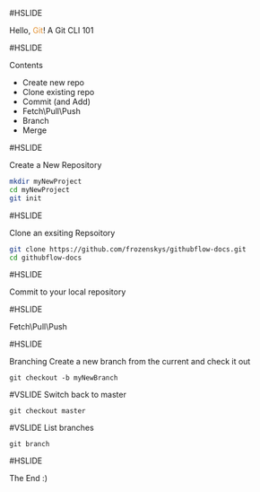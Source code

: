#HSLIDE

Hello, <span style="color:#e49436">Git</span>!
A Git CLI 101

#HSLIDE

Contents

- Create new repo 
- Clone existing repo 
- Commit (and Add) 
- Fetch\Pull\Push 
- Branch 
- Merge 

#HSLIDE

Create a New Repository

```bash
mkdir myNewProject
cd myNewProject
git init
```

#HSLIDE

Clone an exsiting Repsoitory

```bash
git clone https://github.com/frozenskys/githubflow-docs.git
cd githubflow-docs
```

#HSLIDE

Commit to your local repository

#HSLIDE

Fetch\Pull\Push

#HSLIDE

Branching
Create a new branch from the current and check it out 

```
git checkout -b myNewBranch
```

#VSLIDE
Switch back to master

```
git checkout master
```

#VSLIDE
List branches

```
git branch
```

#HSLIDE

The End :)